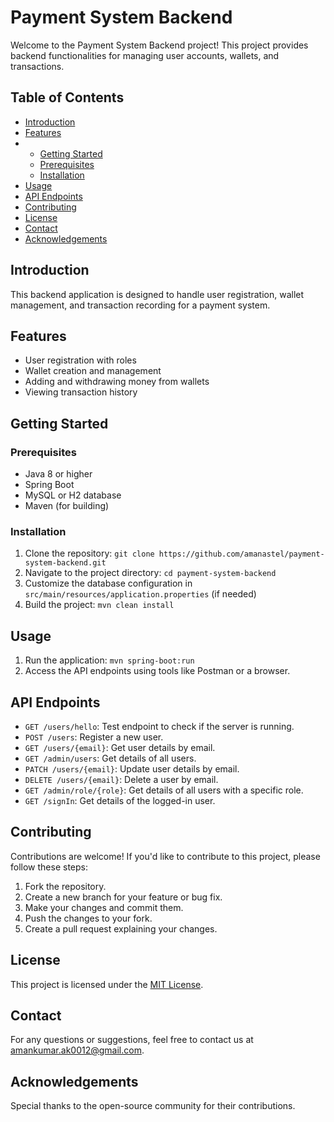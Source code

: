 # Payment System Backend

Welcome to the Payment System Backend project! This project provides backend functionalities for managing user accounts, wallets, and transactions.

## Table of Contents

- [Introduction](#introduction)
- [Features](#features)
- - [Getting Started](#getting-started)
  - [Prerequisites](#prerequisites)
  - [Installation](#installation)
- [Usage](#usage)
- [API Endpoints](#api-endpoints)
- [Contributing](#contributing)
- [License](#license)
- [Contact](#contact)
- [Acknowledgements](#acknowledgements)

## Introduction

This backend application is designed to handle user registration, wallet management, and transaction recording for a payment system.

## Features

- User registration with roles
- Wallet creation and management
- Adding and withdrawing money from wallets
- Viewing transaction history

## Getting Started

### Prerequisites

- Java 8 or higher
- Spring Boot
- MySQL or H2 database
- Maven (for building)

### Installation

1. Clone the repository: `git clone https://github.com/amanastel/payment-system-backend.git`
2. Navigate to the project directory: `cd payment-system-backend`
3. Customize the database configuration in `src/main/resources/application.properties` (if needed)
4. Build the project: `mvn clean install`

## Usage

1. Run the application: `mvn spring-boot:run`
2. Access the API endpoints using tools like Postman or a browser.

## API Endpoints

- `GET /users/hello`: Test endpoint to check if the server is running.
- `POST /users`: Register a new user.
- `GET /users/{email}`: Get user details by email.
- `GET /admin/users`: Get details of all users.
- `PATCH /users/{email}`: Update user details by email.
- `DELETE /users/{email}`: Delete a user by email.
- `GET /admin/role/{role}`: Get details of all users with a specific role.
- `GET /signIn`: Get details of the logged-in user.

## Contributing

Contributions are welcome! If you'd like to contribute to this project, please follow these steps:
1. Fork the repository.
2. Create a new branch for your feature or bug fix.
3. Make your changes and commit them.
4. Push the changes to your fork.
5. Create a pull request explaining your changes.

## License

This project is licensed under the [MIT License](LICENSE).

## Contact

For any questions or suggestions, feel free to contact us at amankumar.ak0012@gmail.com.

## Acknowledgements

Special thanks to the open-source community for their contributions.

